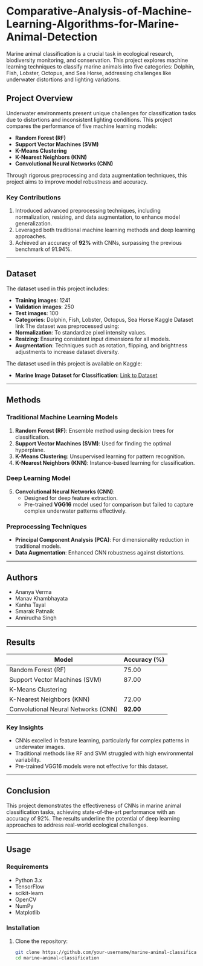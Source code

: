 # Comparative-Analysis-of-Machine-Learning-Algorithms-for-Marine-Animal-Detection

Marine animal classification is a crucial task in ecological research, biodiversity monitoring, and conservation. This project explores machine learning techniques to classify marine animals into five categories: Dolphin, Fish, Lobster, Octopus, and Sea Horse, addressing challenges like underwater distortions and lighting variations.

## Project Overview

Underwater environments present unique challenges for classification tasks due to distortions and inconsistent lighting conditions. This project compares the performance of five machine learning models:

- **Random Forest (RF)**
- **Support Vector Machines (SVM)**
- **K-Means Clustering**
- **K-Nearest Neighbors (KNN)**
- **Convolutional Neural Networks (CNN)**

Through rigorous preprocessing and data augmentation techniques, this project aims to improve model robustness and accuracy.

### Key Contributions
1. Introduced advanced preprocessing techniques, including normalization, resizing, and data augmentation, to enhance model generalization.
2. Leveraged both traditional machine learning methods and deep learning approaches.
3. Achieved an accuracy of **92%** with CNNs, surpassing the previous benchmark of 91.94%.

---

## Dataset

The dataset used in this project includes:
- **Training images**: 1241
- **Validation images**: 250
- **Test images**: 100
- **Categories**: Dolphin, Fish, Lobster, Octopus, Sea Horse
Kaggle Dataset link
The dataset was preprocessed using:
- **Normalization**: To standardize pixel intensity values.
- **Resizing**: Ensuring consistent input dimensions for all models.
- **Augmentation**: Techniques such as rotation, flipping, and brightness adjustments to increase dataset diversity.

The dataset used in this project is available on Kaggle:

- **Marine Image Dataset for Classification**: [Link to Dataset](https://www.kaggle.com/datasets/ananya12verma/marine-image-dataset-for-classification)
---

## Methods

### Traditional Machine Learning Models
1. **Random Forest (RF)**: Ensemble method using decision trees for classification.
2. **Support Vector Machines (SVM)**: Used for finding the optimal hyperplane.
3. **K-Means Clustering**: Unsupervised learning for pattern recognition.
4. **K-Nearest Neighbors (KNN)**: Instance-based learning for classification.

### Deep Learning Model
5. **Convolutional Neural Networks (CNN)**:
   - Designed for deep feature extraction.
   - Pre-trained **VGG16** model used for comparison but failed to capture complex underwater patterns effectively.

### Preprocessing Techniques
- **Principal Component Analysis (PCA)**: For dimensionality reduction in traditional models.
- **Data Augmentation**: Enhanced CNN robustness against distortions.

---
## Authors 
- Ananya Verma
- Manav Khambhayata
- Kanha Tayal
- Smarak Patnaik
- Annirudha Singh
---

## Results

| Model                  | Accuracy (%) |
|------------------------|--------------|
| Random Forest (RF)     | 75.00        |
| Support Vector Machines (SVM) | 87.00        |
| K-Means Clustering     |             |
| K-Nearest Neighbors (KNN) | 72.00        |
| Convolutional Neural Networks (CNN) | **92.00**   |

### Key Insights
- CNNs excelled in feature learning, particularly for complex patterns in underwater images.
- Traditional methods like RF and SVM struggled with high environmental variability.
- Pre-trained VGG16 models were not effective for this dataset.

---

## Conclusion

This project demonstrates the effectiveness of CNNs in marine animal classification tasks, achieving state-of-the-art performance with an accuracy of 92%. The results underline the potential of deep learning approaches to address real-world ecological challenges.

---

## Usage

### Requirements
- Python 3.x
- TensorFlow
- scikit-learn
- OpenCV
- NumPy
- Matplotlib

### Installation
1. Clone the repository:
   ```bash
   git clone https://github.com/your-username/marine-animal-classification.git
   cd marine-animal-classification


